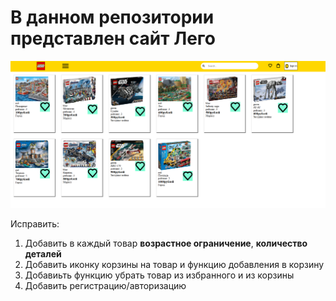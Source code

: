 # В данном репозитории представлен сайт Лего 

![Фото](./src/images/photo.png)

Исправить:
1) Добавить в каждый товар **возрастное ограничение**, **количество деталей**
2) Добавить иконку корзины на товар и функцию добавления в корзину
3) Добавиьть функцию убрать товар из избранного и из корзины
4) Добавить регистрацию/авторизацию